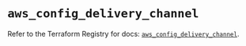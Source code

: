 # `aws_config_delivery_channel`

Refer to the Terraform Registry for docs: [`aws_config_delivery_channel`](https://registry.terraform.io/providers/hashicorp/aws/5.47.0/docs/resources/config_delivery_channel).
